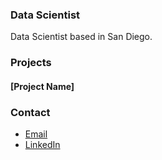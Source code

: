 ### Data Scientist

Data Scientist based in San Diego.

### Projects

#### [Project Name]

### Contact
- [Email](mailto:sshilpa1187@gmail.com)
- [LinkedIn](https://www.linkedin.com/in/shilpa-singh-13b37b2b/)
